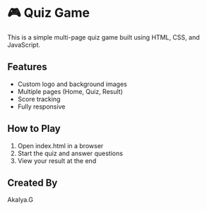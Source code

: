 # 🎮 Quiz Game

This is a simple multi-page quiz game built using HTML, CSS, and JavaScript.

## Features
- Custom logo and background images
- Multiple pages (Home, Quiz, Result)
- Score tracking
- Fully responsive

## How to Play
1. Open index.html in a browser
2. Start the quiz and answer questions
3. View your result at the end

## Created By
Akalya.G

